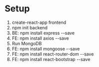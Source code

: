 # Setup

1. create-react-app frontend
2. npm init backend
3. BE: npm install express --save
4. FE: npm install axios --save
5. Run MongoDB
5. FE: npm install mongoose --save
6. FE: npm install react-router-dom --save
7. FE: npm install react-bootstrap --save